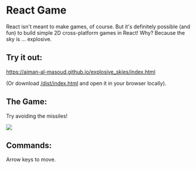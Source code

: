 # React Game

React isn't meant to make games, of course. But it's definitely possible (and fun) to build simple 2D cross-platform games in React! Why? Because the sky is ... explosive.

## Try it out:

<a href="https://aiman-al-masoud.github.io/explosive_skies/index.html
">https://aiman-al-masoud.github.io/explosive_skies/index.html</a>

(Or download <a href="https://github.com/aiman-al-masoud/ReactGame/blob/main/dist/index.html">/dist/index.html</a>
 and open it in your browser locally).



## The Game:
Try avoiding the missiles!

<img src="./app/res/demo.gif"></img>


## Commands:
Arrow keys to move.




